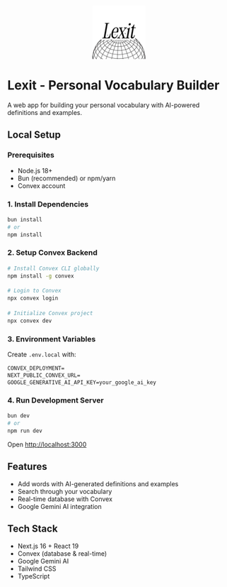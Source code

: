 <div align="center">
  <img src="public/logo.png" alt="Lexit Logo" width="120"/>
</div>

# Lexit - Personal Vocabulary Builder

A web app for building your personal vocabulary with AI-powered definitions and examples.

## Local Setup

### Prerequisites

- Node.js 18+
- Bun (recommended) or npm/yarn
- Convex account

### 1. Install Dependencies

```bash
bun install
# or
npm install
```

### 2. Setup Convex Backend

```bash
# Install Convex CLI globally
npm install -g convex

# Login to Convex
npx convex login

# Initialize Convex project
npx convex dev
```

### 3. Environment Variables

Create `.env.local` with:

```
CONVEX_DEPLOYMENT=
NEXT_PUBLIC_CONVEX_URL=
GOOGLE_GENERATIVE_AI_API_KEY=your_google_ai_key
```

### 4. Run Development Server

```bash
bun dev
# or
npm run dev
```

Open [http://localhost:3000](http://localhost:3000)

## Features

- Add words with AI-generated definitions and examples
- Search through your vocabulary
- Real-time database with Convex
- Google Gemini AI integration

## Tech Stack

- Next.js 16 + React 19
- Convex (database & real-time)
- Google Gemini AI
- Tailwind CSS
- TypeScript

